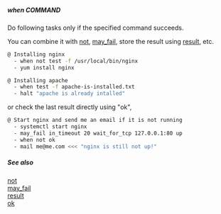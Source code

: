 ##### when COMMAND

Do following tasks only if the specified command succeeds.

You can combine it with [not](not.md), [may_fail](may_fail.md), store the result using [result](result.md), etc.

```bash
@ Installing nginx
  - when not test -f /usr/local/bin/nginx
  - yum install nginx

@ Installing apache
  - when test -f apache-is-installed.txt
  - halt "apache is already intalled"
```

or check the last result directly using "ok",

```bash
@ Start nginx and send me an email if it is not running
  - systemctl start nginx
  - may_fail in_timeout 20 wait_for_tcp 127.0.0.1:80 up
  - when not ok
  - mail me@me.com <<< "nginx is still not up!"
```

##### See also

[not](not.md)  
[may_fail](may_fail.md)  
[result](result.md)  
[ok](ok.md)  
